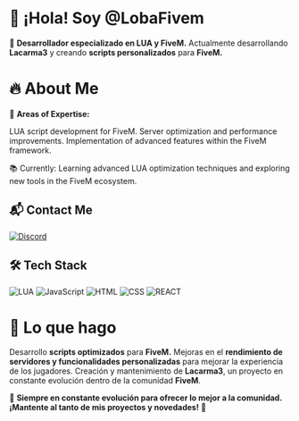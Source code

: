 # 👋 ¡Hola! Soy @LobaFivem
🚀 **Desarrollador especializado en LUA y FiveM.**
Actualmente desarrollando **Lacarma3** y creando **scripts personalizados** para **FiveM.**

# 🔥 About Me
🎯 **Areas of Expertise:**

LUA script development for FiveM.
Server optimization and performance improvements.
Implementation of advanced features within the FiveM framework.

📚 Currently:
Learning advanced LUA optimization techniques and exploring new tools in the FiveM ecosystem.
## 📬 Contact Me
[![Discord](https://skillicons.dev/icons?i=discord)](https://discord.gg/kjYUWFFsfV)

## 🛠 Tech Stack
![LUA](https://skillicons.dev/icons?i=lua)
![JavaScript](https://skillicons.dev/icons?i=js)
![HTML](https://skillicons.dev/icons?i=html)
![CSS](https://skillicons.dev/icons?i=css)
![REACT](https://skillicons.dev/icons?i=react)


# 🌟 Lo que hago
Desarrollo **scripts optimizados** para **FiveM.**
Mejoras en el **rendimiento de servidores y funcionalidades personalizadas** para mejorar la experiencia de los jugadores.
Creación y mantenimiento de **Lacarma3**, un proyecto en constante evolución dentro de la comunidad **FiveM**.

💬 **Siempre en constante evolución para ofrecer lo mejor a la comunidad. ¡Mantente al tanto de mis proyectos y novedades!** 🚀

